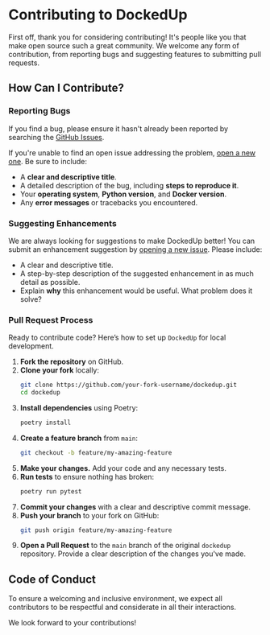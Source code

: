 # Contributing to DockedUp

First off, thank you for considering contributing! It's people like you that make open source such a great community. We welcome any form of contribution, from reporting bugs and suggesting features to submitting pull requests.

## How Can I Contribute?

### Reporting Bugs

If you find a bug, please ensure it hasn't already been reported by searching the [GitHub Issues](https://github.com/anilrajrimal1/dockedup/issues).

If you're unable to find an open issue addressing the problem, [open a new one](https://github.com/anilrajrimal1/dockedup/issues/new). Be sure to include:
-   A **clear and descriptive title**.
-   A detailed description of the bug, including **steps to reproduce it**.
-   Your **operating system**, **Python version**, and **Docker version**.
-   Any **error messages** or tracebacks you encountered.

### Suggesting Enhancements

We are always looking for suggestions to make DockedUp better! You can submit an enhancement suggestion by [opening a new issue](https://github.com/anilrajrimal1/dockedup/issues/new). Please include:
-   A clear and descriptive title.
-   A step-by-step description of the suggested enhancement in as much detail as possible.
-   Explain **why** this enhancement would be useful. What problem does it solve?

### Pull Request Process

Ready to contribute code? Here’s how to set up `DockedUp` for local development.

1.  **Fork the repository** on GitHub.
2.  **Clone your fork** locally:
    ```bash
    git clone https://github.com/your-fork-username/dockedup.git
    cd dockedup
    ```
3.  **Install dependencies** using Poetry:
    ```bash
    poetry install
    ```
4.  **Create a feature branch** from `main`:
    ```bash
    git checkout -b feature/my-amazing-feature
    ```
5.  **Make your changes.** Add your code and any necessary tests.
6.  **Run tests** to ensure nothing has broken:
    ```bash
    poetry run pytest
    ```
7.  **Commit your changes** with a clear and descriptive commit message.
8.  **Push your branch** to your fork on GitHub:
    ```bash
    git push origin feature/my-amazing-feature
    ```
9.  **Open a Pull Request** to the `main` branch of the original `dockedup` repository. Provide a clear description of the changes you've made.

## Code of Conduct

To ensure a welcoming and inclusive environment, we expect all contributors to be respectful and considerate in all their interactions.

We look forward to your contributions!